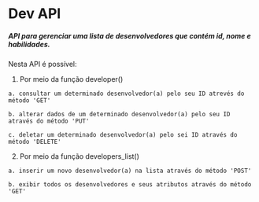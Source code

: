 # Dev API

##### API para gerenciar uma lista de desenvolvedores que contém id, nome e habilidades.

Nesta API é possível:

  1. Por meio da função developer()

    a. consultar um determinado desenvolvedor(a) pelo seu ID atrevés do método 'GET'

    b. alterar dados de um determinado desenvolvedor(a) pelo seu ID através do método 'PUT'

    c. deletar um determinado desenvolvedor(a) pelo sei ID através do método 'DELETE'

  2. Por meio da função developers_list()

    a. inserir um novo desenvolvedor(a) na lista através do método 'POST'

    b. exibir todos os desenvolvedores e seus atributos através do método 'GET'
